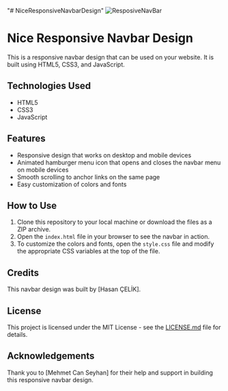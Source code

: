 "# NiceResponsiveNavbarDesign" 
![ResposiveNavBar](https://user-images.githubusercontent.com/123208180/221712596-daa04ca4-591c-4306-8266-383f4d8a3d7c.gif)

# Nice Responsive Navbar Design

This is a responsive navbar design that can be used on your website. It is built using HTML5, CSS3, and JavaScript.

## Technologies Used

- HTML5
- CSS3
- JavaScript

## Features

- Responsive design that works on desktop and mobile devices
- Animated hamburger menu icon that opens and closes the navbar menu on mobile devices
- Smooth scrolling to anchor links on the same page
- Easy customization of colors and fonts

## How to Use

1. Clone this repository to your local machine or download the files as a ZIP archive.
2. Open the `index.html` file in your browser to see the navbar in action.
3. To customize the colors and fonts, open the `style.css` file and modify the appropriate CSS variables at the top of the file.



## Credits

This navbar design  was built by [Hasan ÇELİK].

## License

This project is licensed under the MIT License - see the [LICENSE.md](LICENSE.md) file for details.

## Acknowledgements

Thank you to [Mehmet Can Seyhan] for their help and support in building this responsive navbar design.




